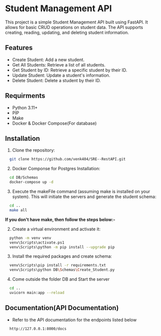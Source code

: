 
# Student Management API

This project is a simple Student Management API built using FastAPI. It allows for basic CRUD operations on student data. The API supports creating, reading, updating, and deleting student information.



## Features

- Create Student: Add a new student.
- Get All Students: Retrieve a list of all students.
- Get Student by ID: Retrieve a specific student by their ID.
- Update Student: Update a student's information.
- Delete Student: Delete a student by their ID.


## Requirments
- Python 3.11+
- PIP
- Make
- Docker & Docker Compose(For database)
## Installation
1) Clone the repository:

```bash
  git clone https://github.com/venk404/SRE--RestAPI.git
```
2) Docker Componse for Postgres Installation:
```bash
  cd DB/Schemas
  docker-compose up -d
```
3) Execute the makeFile command (assuming make is installed on your system). This will initiate the servers and generate the student schema:

```bash
  cd ..
  make all
```

__If you don't have make, then follow the steps below:-__

2) Create a virtual environment and activate it:

```bash
  python -m venv venv
  venv\Scripts\activate.ps1
  venv\Scripts\python -m pip install --upgrade pip
```

3) Install the required packages and create schema:
```bash
  venv\Scripts\pip install -r requirements.txt
  venv\Scripts\python DB\Schemas\Create_Student.py
```

4) Come outside the folder DB and Start the server
```bash
  cd ..
  uvicorn main:app --reload
```



## Documentation(API Documentation)

- Refer to the API documentation for the endpoints listed below
```bash
  http://127.0.0.1:8000/docs
```

